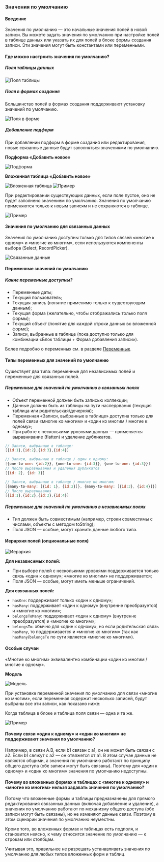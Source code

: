 ### **Значения по умолчанию**

#### **Введение**

Значения по умолчанию — это начальные значения полей в новой записи. Вы можете задать значения по умолчанию при настройке полей в таблице данных или указать их для полей в блоке формы создания записи. Эти значения могут быть константами или переменными.

#### **Где можно настроить значения по умолчанию?**

##### **Поля таблицы данных**

![Поля таблицы](https://static-docs.nocobase.com/20240411095933.png)

##### **Поля в формах создания**

Большинство полей в формах создания поддерживают установку значений по умолчанию.

![Поля в форме](https://static-docs.nocobase.com/20240411100030.png)

##### **Добавление подформ**

При добавлении подформ в форме создания или редактирования, новые связанные данные будут заполняться значениями по умолчанию.

**Подформа «Добавить новое»**

![Подформа](https://static-docs.nocobase.com/20240411100341.png)

**Вложенная таблица «Добавить новое»**

![Вложенная таблица](https://static-docs.nocobase.com/20240411100424.png)
![Пример](https://static-docs.nocobase.com/20240411100634.png)

При редактировании существующих данных, если поле пустое, оно не будет заполнено значением по умолчанию. Значения по умолчанию применяются только к новым записям и не сохраняются в таблице.

![Пример](https://static-docs.nocobase.com/20240411100729.png)

#### **Значения по умолчанию для связанных данных**

Значения по умолчанию доступны только для типов связей «многие к одному» и «многие ко многим», если используются компоненты выбора (Select, RecordPicker).

![Связанные данные](https://static-docs.nocobase.com/20240411101025.png)

#### **Переменные значений по умолчанию**

##### **Какие переменные доступны?**

- Переменные даты;
- Текущий пользователь;
- Текущая запись (понятие применимо только к существующим данным);
- Текущая форма (желательно, чтобы отображались только поля формы);
- Текущий объект (понятие для каждой строки данных во вложенной форме);
- Записи, выбранные в таблице (пока доступно только для комбинации «Блок таблицы + Форма добавления записи»).

Более подробно о переменных см. в разделе [Переменные](/handbook/ui/variables).

#### **Типы переменных для значений по умолчанию**

Существует два типа: переменные для независимых полей и переменные для связанных полей.

##### **Переменные для значений по умолчанию в связанных полях**

- Объект переменной должен быть записью коллекции;
- Данные должны быть из таблицы на пути наследования (текущая таблица или родительская/дочерняя);
- Переменная «Записи, выбранные в таблице» доступна только для полей связи «многие ко многим» и «один ко многим / многие к одному»;
- При работе с несколькими уровнями данных — применяется выравнивание (flatten) и удаление дубликатов.

```js
// Записи, выбранные в таблице:
[{id:1},{id:2},{id:3},{id:4}]

// Записи, выбранные в таблице / один к одному:
[{one-to-one: {id:2}}, {one-to-one: {id:3}}, {one-to-one: {id:3}}]
// После выравнивания и удаления дубликатов
[{id: 2}, {id: 3}]

// Записи, выбранные в таблице / многие ко многим:
[{many-to-many: [{id: 1}, {id:2}]}, {many-to-many: [{id:3}, {id:4}]}]
// После выравнивания
[{id:1},{id:2},{id:3},{id:4}]
```

##### **Переменные для значений по умолчанию в независимых полях**

- Тип должен быть совместимым (например, строки совместимы с числами, объекты с методом toString);
- Поля JSON — особые, могут хранить данные любого типа.

#### **Иерархия полей (опциональные поля)**

![Иерархия](https://static-docs.nocobase.com/20240411101157.png)

**Для независимых полей:**
- При выборе полей с несколькими уровнями поддерживается только связь «один к одному»; «многие ко многим» не поддерживается;
- Поля JSON — особые, могут иметь меньше ограничений.

**Для связанных полей:**
- `hasOne`: поддерживает только «один к одному»;
- `hasMany`: поддерживает «один к одному» (внутренне преобразуется) и «многие ко многим»;
- `belongsToMany`: поддерживает «один к одному» (внутренне преобразуется) и «многие ко многим»;
- `belongsTo`: обычно для «один к одному», но если родительская связь `hasMany`, то поддерживается и «многие ко многим» (так как `hasMany`/`belongsTo` по сути является «многие ко многим»).

#### **Особые случаи**

«Многие ко многим» эквивалентно комбинации «один ко многим / многие к одному».

**Модель**

![Модель](https://static-docs.nocobase.com/20240411101558.png)

При установке переменной значения по умолчанию для связи «многие ко многим», если переменная содержит несколько записей, будут выбраны все эти записи, как показано ниже:

Когда таблица в блоке и таблица поля связи — одна и та же.

![Пример](https://static-docs.nocobase.com/20240411103021.png)

#### **Почему связи «один к одному» и «один ко многим» не поддерживают значения по умолчанию?**

Например, в связи A.B, если b1 связан с a1, он не может быть связан с a2. Если b1 свяжут с a2 — он отвяжется от a1. В этом случае данные не являются общими, а значения по умолчанию работают по принципу общего доступа (обе записи могут быть связаны). Поэтому для «один к одному» и «один ко многим» значения по умолчанию недоступны.

#### **Почему во вложенных формах и таблицах с «многие к одному» и «многие ко многим» нельзя задавать значения по умолчанию?**

Потому что вложенные формы и таблицы предназначены для прямого редактирования связанных данных (включая добавление и удаление), а значения по умолчанию работают по механизму общего доступа (обе записи могут быть связаны), но не изменяют данные связи. Поэтому в этом сценарии значения по умолчанию неуместны.

Кроме того, во вложенных формах и таблицах есть подполя, и становится неясно, к чему относится значение по умолчанию — к строкам или столбцам.

Учитывая это, правильнее не разрешать устанавливать значения по умолчанию для любых типов вложенных форм и таблиц.
